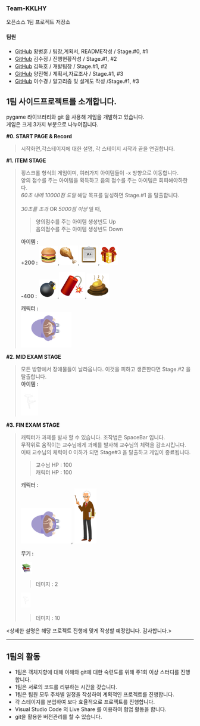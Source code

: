 ### Team-KKLHY
오픈소스 1팀 프로젝트 저장소<br>
#### 팀원
+ [GitHub](https://github.com/HwangBBang) 황병훈 / 팀장,계획서, README작성 / Stage.#0, #1 
+ [GitHub](https://github.com/123ksj) 김수정 / 진행현황작성 / Stage.#1, #2 
+ [GitHub](https://github.com/subsub97) 김득호 / 개발팀장 / Stage.#1, #2
+ [GitHub](https://github.com/YangJinHyeok) 양진혁 / 계획서,자료조사 / Stage.#1, #3 
+ [GitHub](https://github.com/sugyeong-lee) 이수경 / 알고리즘 및 설계도 작성 /Stage.#1, #3

## 1팀 사이드프로젝트를 소개합니다.

pygame 라이브러리와 git 을 사용해 게임을 개발하고 있습니다.<br>
게임은 크게 3가지 부분으로 나누어집니다.<br>

**#0. START PAGE & Record**<br>
> 시작화면,각스테이지에 대한 설명, 각 스테이지 시작과 끝을 연결합니다. <br>

**#1. ITEM STAGE**<br>
> 횡스크롤 형식의 게임이며, 여러가지 아이템들이  -x 방향으로 이동합니다. <br>
> 양의 점수를 주는 아이템을 획득하고 음의 점수를 주는 아이템은 회피해야하한다. <br>
> *60초 내에 10000점 도달* 해당 목표를 달성하면 Stage.#1 을 탈출합니다. <br><br>
> *30초를 초과* OR *5000점 이상* 일 때, <br> 
>> 양의점수를 주는 아이템 생성빈도 Up<br>
>> 음의점수를 주는 아이템 생성빈도 Down<br>
>
> **아이템 :** <br>
> **+200 :** <img src = "아이템/p_it1.png">,<img src = "아이템/p_it2.png">,<img src = "아이템/p_it3.png">,<img src = "아이템/p_it4.png"> <br><br>
> **-400 :** <img src = "아이템/n_it1.png">,<img src = "아이템/n_it2.png">,<img src = "아이템/n_it3.png">
> 
> **캐릭터 :** <br>
> <img src = "캐릭터/Step_0_2_4.png">

**#2. MID EXAM STAGE**<br>
> 모든 방향에서 장애물들이 날라옵니다. 이것을 피하고 생존한다면 Stage.#2 을 탈출합니다.<br>
> **아이템 :** <br>
> <img src = "아이템/F.png" width = 10%> <br>

**#3. FIN EXAM STAGE**<br>
> 캐릭터가 과제를 발사 할 수 있습니다. 조작법은 SpaceBar 입니다. <br>
> 무작위로 움직이는 교수님에게 과제를 발사해 교수님의 체력을 감소시킵니다. <br>
> 이때 교수님의 체력이 0 이하가 되면 Stage#3 을 탈출하고 게임이 종료됩니다. <br>
>> 교수님 HP : 100 <br>
>> 캐릭터 HP : 100
> 
> **캐릭터 :** <br>
> <img src = "캐릭터/Step_0_2_4.png">, <img src = "캐릭터/teacher.png"> <br>
>
>
> **무기 :**<br>
> 
>  <img src = "아이템/weapon.png"> <br>
>> 데미지 : 2 <br>
>
>  <img src = "아이템/F.png"> <br>
>> 데미지 : 10 <br>
>

<상세한 설명은 해당 프로젝트 진행에 맞게 작성할 예정입니다. 감사합니다.>

---
## 1팀의 활동

+ 1팀은 객체지향에 대해 이해와 git에 대한 숙련도를 위해 주1회 이상 스터디를 진행합니다.
+ 1팀은 서로의 코드를 리뷰하는 시간을 갖습니다.
+ 1팀은 팀원 모두 주차별 일정을 작성하여 계획적인 프로젝트를 진행합니다.
+ 각 스테이지를 분업하여 보다 효율적으로 프로젝트를 진행합니다.
+ Visual Studio Code 의 Live Share 를 이용하여 협업 활동을 합니다.
+ git을 활용한 버전관리를 할 수 있습니다.
